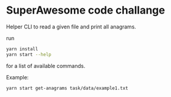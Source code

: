 # SuperAwesome code challange

Helper CLI to read a given file and print all anagrams.

run

```bash
yarn install
yarn start --help
```

for a list of available commands.

Example:

```bash
yarn start get-anagrams task/data/example1.txt
```
